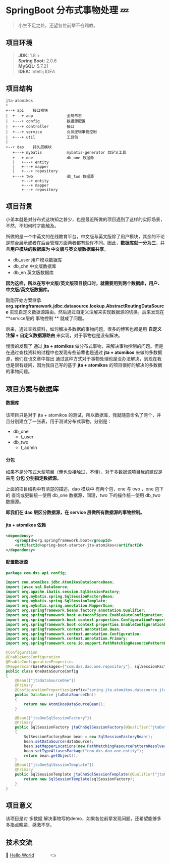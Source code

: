 # SpringBoot 分布式事物处理 :zzz:

> 小生不足之处，还望各位前辈不吝赐教。<br>

## 项目环境

> **JDK:** 			1.8 +   
> **Spring Boot:**  	2.0.6   
> **MySQL:** 			5.7.21   
> **IDEA:** 			InteIIij IDEA   

## 项目结构
```
jta-atomikos
+
+--+ api    接口模块
|  +---+ aop               全局日志
|  +---+ config            数据源配置
|  +---+ controller        接口
|  +---+ service           业务逻辑事物控制
|  +---+ util              工具包
|
+--+ dao    持久层模块
   +---+ mybatis           mybatis-generator 自定义工具     
   +---+ one               db_one 数据源 
   |   +---+ entity        
   |   +---+ mapper        
   |   +---+ repository     
   +---+ two               db_two 数据源
       +---+ entity        
       +---+ mapper        
       +---+ repository    

```

## 项目背景

小弟本就是对分布式这块知之甚少，也是最近所做的项目遇到了这样的实际场景，不然，不知何时才能触及。

所做的是一个中英文的在线教育平台，中文版与英文版除了用户模块，其余的不论是前台展示或者在后台管理方面两者都有些许不同。因此，**数据库就一分为三**，并且**用户模块的数据库为 中文版与英文版数据库共享**。

* db_user		用户模块数据库   
* db_chn           中文版数据库
* db_en             英文版数据库

**因为这样，所以在写中文版/英文版项目接口时，就需要用到两个数据库，用户、中文版/英文版数据库。**

刚刚开始方案继承 **org.springframework.jdbc.datasource.lookup.AbstractRoutingDataSource** 实现自定义数据源路由。然后通过自定义注解来实现数据源的切换。后来发现在 **service层的 事物控制 ** 就成了问题。

后来，通过查找资料，如何解决多数据的事物问题，很多的博客也都是用 **自定义注解 + 自定义数据源路由** 来实现，对于事物也是没有解决。

慢慢的发现了 通过 **jta + atomikos** 做分布式事物，来解决事物控制的问题。但是在通过查找资料的过程中也发现有些前辈也是通过 **jta + atomikos** 来做的多数据源，他们在也文章中提出 通过这种方式对于事物处理也是没办法解决，到现在我也是很有疑问，因为我自己写的基于 **jta + atomikos** 的项目很好的解决的多数据的事物问题。

## 项目方案与数据库

#### 数据库

该项目只是对于 jta + atomikos 的测试，所以数据库，我就随意命名了两个，并且分别建立了一张表，用于测试分布式事物。分别是：

* db_one
  * t_user
* db_two
  * t_admin

#### 分包

如果不是分布式大型项目（俺也没接触过，不懂），对于多数据源项目我的建议是采用 **分包 分别指定数据源。**

上面的项目结构中有清楚的描述，dao 模块中 有两个包，one 与 two ，one 包下的 查询或更新统一使用 db_one 数据源，同理，two 下的操作统一使用 db_two 数据源。

**即我们在 dao 层区分数据源，在 service 层做所有数据源的事物控制。**

#### jta + atomikos 依赖

```xml
<dependency>
	<groupId>org.springframework.boot</groupId>
	<artifactId>spring-boot-starter-jta-atomikos</artifactId>
</dependency>
```

#### 配置数据源

```java
package com.dxs.api.config;

import com.atomikos.jdbc.AtomikosDataSourceBean;
import javax.sql.DataSource;
import org.apache.ibatis.session.SqlSessionFactory;
import org.mybatis.spring.SqlSessionFactoryBean;
import org.mybatis.spring.SqlSessionTemplate;
import org.mybatis.spring.annotation.MapperScan;
import org.springframework.beans.factory.annotation.Qualifier;
import org.springframework.boot.autoconfigure.EnableAutoConfiguration;
import org.springframework.boot.context.properties.ConfigurationProperties;
import org.springframework.boot.context.properties.EnableConfigurationProperties;
import org.springframework.context.annotation.Bean;
import org.springframework.context.annotation.Configuration;
import org.springframework.context.annotation.Primary;
import org.springframework.core.io.support.PathMatchingResourcePatternResolver;

@Configuration
@EnableAutoConfiguration
@EnableConfigurationProperties
@MapperScan(basePackages={"com.dxs.dao.one.repository"}, sqlSessionFactoryRef="jtaOneSqlSessionFactory")
public class OneDataSourceConfig
{
    @Bean({"jtaDataSourceOne"})
    @Primary
    @ConfigurationProperties(prefix="spring.jta.atomikos.datasource.jta-one")
    public DataSource jtaDataSourceChn()
    {
        return new AtomikosDataSourceBean();
    }

    @Bean({"jtaOneSqlSessionFactory"})
    @Primary
    public SqlSessionFactory jtaChnSqlSessionFactory(@Qualifier("jtaDataSourceOne") DataSource dataSource) throws Exception
    {
        SqlSessionFactoryBean bean = new SqlSessionFactoryBean();
        bean.setDataSource(dataSource);
        bean.setMapperLocations(new PathMatchingResourcePatternResolver().getResources("classpath:com/dxs/dao/one/mapper/*Mapper.xml"));
        bean.setTypeAliasesPackage("com.dxs.dao.one.entity");
        return bean.getObject();
    }
    @Bean({"jtaOneSqlSessionTemplate"})
    @Primary
    public SqlSessionTemplate jtaChnSqlSessionTemplate(@Qualifier("jtaOneSqlSessionFactory") SqlSessionFactory sqlSessionFactory) throws Exception {
        return new SqlSessionTemplate(sqlSessionFactory);
    }
}
```



## 项目意义

该项目是对 多数据 解决事物写的demo，如果各位前辈发现问题，还希望能够多多指点晚辈，感激不尽。

## 技术交流

:feet: <a target="_blank" href="//shang.qq.com/wpa/qunwpa?idkey=dcdd3d66762ab211689194912f87f082e1416c4a95313d48caf179871150fdd8">Hello World</a> &nbsp;&nbsp;&nbsp; &nbsp;&nbsp;&nbsp;  &nbsp;&nbsp;&nbsp;   :point_left:



